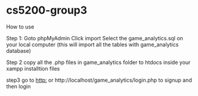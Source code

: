 # cs5200-group3

How to use

Step 1:
Goto phpMyAdmin
Click import
Select the game_analytics.sql on your local computer (this will import all the tables with game_analytics database)

Step 2
copy all the .php files in game_analytics folder to htdocs inside your xampp installtion files

step3
go to [http:](http://localhost/game_analytics/login.php) or http://localhost/game_analytics/login.php to signup and then login
